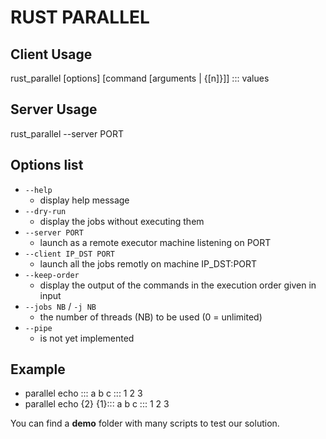 # RUST PARALLEL

## Client Usage
rust_parallel [options] [command [arguments | {[n]}]] ::: values

## Server Usage
rust_parallel --server PORT
        
## Options list
+ `--help`
    - display help message
+ `--dry-run`             
    - display the jobs without executing them
+ `--server PORT`           
    - launch as a remote executor machine listening on PORT
+ `--client IP_DST PORT`    
    - launch all the jobs remotly on machine IP_DST:PORT
+ `--keep-order`            
    - display the output of the commands in the execution order given in input
+ `--jobs NB` / `-j NB`       
    - the number of threads (NB) to be used (0 = unlimited)
+ `--pipe`                  
    - is not yet implemented


## Example
+ parallel echo ::: a b c ::: 1 2 3
+ parallel echo {2} {1}::: a b c ::: 1 2 3

You can find a **demo** folder with many scripts to test our solution.
